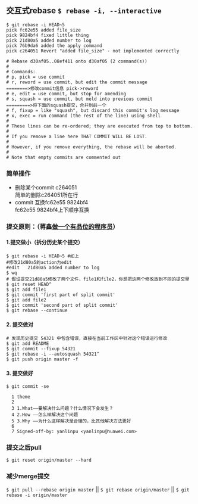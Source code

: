 ## 交互式rebase `$ rebase -i, --interactive`

```
$ git rebase -i HEAD~5
pick fc62e55 added file_size
pick 9824bf4 fixed little thing
pick 21d80a5 added number to log
pick 76b9da6 added the apply command
pick c264051 Revert "added file_size" - not implemented correctly

# Rebase d30af05..08ef411 onto d30af05 (2 command(s))
#
# Commands:
# p, pick = use commit
# r, reword = use commit, but edit the commit message                     ========>修改commit信息 pick->reword
# e, edit = use commit, but stop for amending
# s, squash = use commit, but meld into previous commit                   =========>将下面的squash提交，合并到前一个
# f, fixup = like "squash", but discard this commit's log message         
# x, exec = run command (the rest of the line) using shell
#
# These lines can be re-ordered; they are executed from top to bottom.
#
# If you remove a line here THAT COMMIT WILL BE LOST.
#
# However, if you remove everything, the rebase will be aborted.
#
# Note that empty commits are commented out
```

### 简单操作

- 删除某个commit c264051  
      简单的删除c264051所在行
- commit 互换fc62e55 9824bf4  
      fc62e55 9824bf4上下顺序互换



### 提交原则：（蒋鑫[做一个有品位的程序员](http://www.worldhello.net/2015/12/23/taste-of-a-programmer.html)）
#### 1.提交做小（拆分历史某个提交）
```
$ git rebase -i HEAD~5 #如上
#修改21d80a5的action为edit
#edit   21d80a5 added number to log
$ wq
# 假设提交21d80a5修改了两个文件，file1和file2，你想把这两个修改放到不同的提交里
$ git reset HEAD^
$ git add file1
$ git commit 'first part of split commit'
$ git add file2
$ git commit 'second part of split commit'
$ git rebase --continue
```
#### 2.	提交做对
```
# 发现历史提交 54321 中包含错误，直接在当前工作区中针对这个错误进行修改
$ git add README
$ git commit --fixup 54321
$ git rebase -i --autosquash 54321^
$ git push origin master -f
```
#### 3. 提交做好
```
$ git commit -se

  1 theme
  2 
  3 1.What——要解决什么问题？什么情况下会发生？  
  4 2.How ——怎么样解决这个问题  
  5 3.Why ——为什么这样解决是合理的，比其他解决方法更好 
  6 
  7 Signed-off-by: yanlinpu <yanlinpu@huawei.com>

```

### 提交之后pull

`$ git reset origin/master --hard`
### 减少merge提交
`$ git pull --rebase origin master` || `$ git rebase origin/master` || `$ git rebase -i origin/master`
